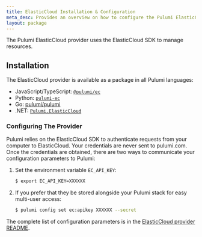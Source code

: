 ```yaml
---
title: ElasticCloud Installation & Configuration
meta_desc: Provides an overview on how to configure the Pulumi ElasticCloud Provider.
layout: package
---
```


The Pulumi ElasticCloud provider uses the ElasticCloud SDK to manage resources.

## Installation

The ElasticCloud provider is available as a package in all Pulumi languages:

* JavaScript/TypeScript: [`@pulumi/ec`](https://www.npmjs.com/package/@pulumi/ec)
* Python: [`pulumi-ec`](https://pypi.org/project/pulumi-ec/)
* Go: [pulumi/pulumi](https://github.com/pulumi/pulumi-ec)
* .NET: [`Pulumi.ElasticCloud`](https://www.nuget.org/packages/Pulumi.ElasticCloud)

### Configuring The Provider

Pulumi relies on the ElasticCloud SDK to authenticate requests from your computer to ElasticCloud. Your credentials are never sent
to pulumi.com. Once the credentials are obtained, there are two ways to communicate your configuration parameters to Pulumi:

1. Set the environment variable `EC_API_KEY`:

    ```bash
    $ export EC_API_KEY=XXXXXX
    ```

2. If you prefer that they be stored alongside your Pulumi stack for easy multi-user access:

    ```bash
    $ pulumi config set ec:apikey XXXXXX --secret
    ```

 The complete list of
configuration parameters is in the [ElasticCloud provider README](https://github.com/pulumi/pulumi-ec/blob/master/README.md).
